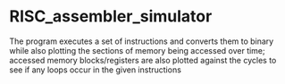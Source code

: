# RISC_assembler_simulator
The program executes a set of instructions and converts them to binary while also plotting the sections of memory being accessed over time; accessed memory blocks/registers are also plotted against the cycles to see if any loops occur in the given instructions
